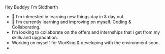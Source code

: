 Hey Buddyy I`m Siddharth 
- 👀 I’m interested in learning new things day in & day out.
- 🌱 I’m currently learning and improving on myself. Coding & Collaborating.
-  I’m looking to collaborate on the offers and internships that i get from my skills and upgradation.
-  Working on myself for WorKing & developing with the environment soon.
- 
  

<!---
Sidtheboss/Sidtheboss is a ✨ special ✨ repository because its `README.md` (this file) appears on your GitHub profile.
You can click the Preview link to take a look at your changes.
--->
